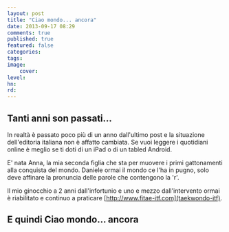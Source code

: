 ```yaml
---
layout: post
title: "Ciao mondo... ancora"
date: 2013-09-17 08:29
comments: true
published: true
featured: false
categories: 
tags: 
image:
	cover:
level:
hn: 
rd: 
---
```


## Tanti anni son passati...

In realtà è passato poco più di un anno dall'ultimo post e la situazione
dell'editoria italiana non è affatto cambiata. Se vuoi leggere i quotidiani
online è meglio se ti doti di un iPad o di un tabled Android.

E' nata Anna, la mia seconda figlia che sta per muovere i primi gattonamenti
alla conquista del mondo. Daniele ormai il mondo ce l'ha in pugno, solo deve
affinare la pronuncia delle parole che contengono la 'r'.

Il mio ginocchio a 2 anni dall'infortunio e uno e mezzo dall'intervento ormai è
riabilitato e continuo a praticare [http://www.fitae-itf.com](taekwondo-itf).

## E quindi Ciao mondo... ancora



